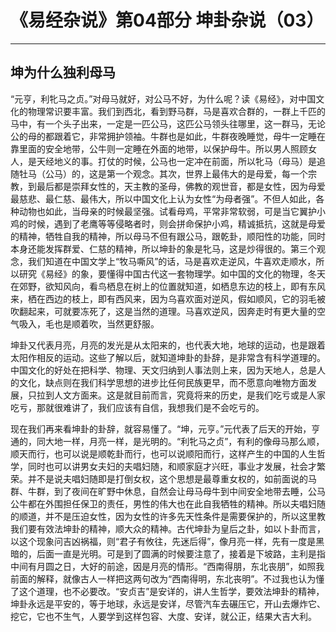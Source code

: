 # 《易经杂说》第04部分 坤卦杂说（03）

------

## 坤为什么独利母马

“元亨，利牝马之贞。”对母马就好，对公马不好，为什么呢？读《易经》，对中国文化的物理常识要丰富。我们到西北，看到野马群，马是喜欢合群的，一群上千匹的马中，有一个头子出来，一定是一匹公马，这匹公马领头往哪里，这一群马，无论公的母的都跟着它，非常拥护领袖。牛群也是如此，牛群夜晚睡觉，母牛一定睡在靠里面的安全地带，公牛则一定睡在外面的地带，以保护母牛。所以男人照顾女人，是天经地义的事。打仗的时候，公马也一定冲在前面，所以牝马（母马）是追随牡马（公马）的，这是第一个观念。其次，世界上最伟大的是母爱，每一个宗教，到最后都是崇拜女性的，天主教的圣母，佛教的观世音，都是女性，因为母爱最慈悲、最仁慈、最伟大，所以中国文化上认为女性“为母者强”。不但人如此，各种动物也如此，当母亲的时候最坚强。试看母鸡，平常非常软弱，可是当它翼护小鸡的时候，遇到了老鹰等等侵略者时，则会拼命保护小鸡，精诚抵抗，这就是母爱的精神，牺牲自我的精神，所以母马不但有跟公马，跟乾卦，顺阳性的功能，同时本身还能发挥群爱、仁慈的精神，所以坤卦的象是牝马，这是炒得很的。第三个观念，我们知道在中国文学上“牧马嘶风”的话，马是喜欢走逆风，牛喜欢走顺水，所以研究《易经》的象，要懂得中国古代这一套物理学。如中国的文化的物理，冬天在郊野，欲知风向，看鸟栖息在树上的位置就知道，如栖息东边的枝上，即有东风来，栖在西边的枝上，即有西风来，因为乌喜欢面对逆风，假如顺风，它的羽毛被吹翻起来，可就要冻死了，这是当然的道理。马喜欢逆风，因奔走时有更大量的空气吸入，毛也是顺着吹，当然更舒服。

坤卦又代表月亮，月亮的发光是从太阳来的，也代表大地，地球的运动，也是跟着太阳作相反的运动。这些了解以后，就知道坤卦的卦辞，是非常含有科学道理的。中国文化的好处在把科学、物理、天文归纳到人事法则上来，因为天地人，总是人的文化，缺点则在我们科学思想的进步比任何民族更早，而不愿意向唯物方面发展，只拉到人文方面来。这是就目前而言，究竟将来的历史，是我们吃亏或是人家吃亏，那就很难讲了，我们应该有自信，我想我们是不会吃亏的。

现在我们再来看坤卦的卦辞，就容易懂了。“坤，元亨。”元代表了后天的开始，亨通的，同大地一样，月亮一样，是光明的。“利牝马之贞”，有利的像母马那么顺，顺天而行，也可以说是顺乾卦而行，也可以说顺阳而行，这样产生的中国的人生哲学，同时也可以讲男女夫妇的夫唱妇随，和顺家庭才兴旺，事业才发展，社会才繁荣。并不是说夫唱妇随即是打倒女权，这个思想是最尊重女权的，如前面说的马群、牛群，到了夜间在旷野中休息，自然会让母马母牛到中间安全地带去睡，公马公牛都在外围担任保卫的责任，男性的伟大也在此自我牺牲的精神。所以夫唱妇随的顺道，并不是压迫女性，因为女性的许多先天性条件是需要保护的，所以这里教我们要有效法坤卦的精神，顺大众的精神。古代坤卦为皇后之卦，如以卜卦而言，以这个现象问吉凶祸福，则“君子有攸往，先迷后得”，像月亮一样，先有一度是黑暗的，后面一直是光明。可是到了圆满的时候要注意了，接着是下坡路，主利是指中间有月圆之日，大好的前途，因是月亮的情形。“西南得朋，东北丧朋”，如照我前面的解释，就像古人一样把这两句改为“西南得明，东北丧明”。不过我也认为懂了这个道理，也不必要改。“安贞吉”是安详的，讲人生哲学，要效法坤卦的精神，坤卦永远是平安的，等于地球，永远是安详，尽管汽车去碾压它，开山去爆炸它、挖它，它也不生气，人要学到这样包容、大度、安详，就公正，结果大吉大利。